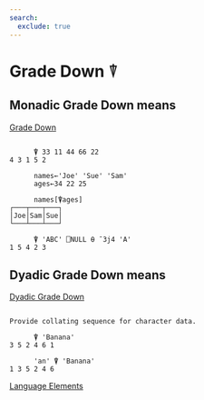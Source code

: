 ```yaml
---
search:
  exclude: true
---
```






<h1 class="heading"><span class="name">Grade Down</span> <span class="command">⍒</span></h1>


## Monadic Grade Down means


[Grade Down](../primitive-functions/grade-down-monadic.md)
```apl

      ⍒ 33 11 44 66 22
4 3 1 5 2

      names←'Joe' 'Sue' 'Sam'
      ages←34 22 25

      names[⍒ages]
┌───┬───┬───┐
│Joe│Sam│Sue│
└───┴───┴───┘ 

      ⍒ 'ABC' ⎕NULL ⍬ ¯3j4 'A'
1 5 4 2 3
```

## Dyadic Grade Down means


[Dyadic Grade Down](../primitive-functions/grade-down-dyadic.md)
```apl

Provide collating sequence for character data.

      ⍒ 'Banana'
3 5 2 4 6 1

      'an' ⍒ 'Banana'
1 3 5 2 4 6

```


[Language Elements](./language-elements.md)


